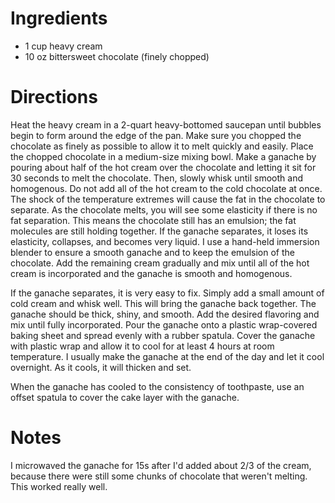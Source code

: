 Ingredients
===========
- 1 cup heavy cream
- 10 oz bittersweet chocolate (finely chopped)

Directions
==========
Heat the heavy cream in a 2-quart heavy-bottomed saucepan until bubbles begin 
to form around the edge of the pan. Make sure you chopped the chocolate as 
finely as possible to allow it to melt quickly and easily. Place the chopped 
chocolate in a medium-size mixing bowl. Make a ganache by pouring about half of 
the hot cream over the chocolate and letting it sit for 30 seconds to melt the 
chocolate. Then, slowly whisk until smooth and homogenous. Do not add all of 
the hot cream to the cold chocolate at once. The shock of the temperature 
extremes will cause the fat in the chocolate to separate. As the chocolate 
melts, you will see some elasticity if there is no fat separation. This means 
the chocolate still has an emulsion; the fat molecules are still holding 
together. If the ganache separates, it loses its elasticity, collapses, and 
becomes very liquid. I use a hand-held immersion blender to ensure a smooth 
ganache and to keep the emulsion of the chocolate. Add the remaining cream 
gradually and mix until all of the hot cream is incorporated and the ganache is 
smooth and homogenous.

If the ganache separates, it is very easy to fix. Simply add a small amount of 
cold cream and whisk well. This will bring the ganache back together. The 
ganache should be thick, shiny, and smooth. Add the desired flavoring and mix 
until fully incorporated. Pour the ganache onto a plastic wrap-covered baking 
sheet and spread evenly with a rubber spatula. Cover the ganache with plastic 
wrap and allow it to cool for at least 4 hours at room temperature. I usually 
make the ganache at the end of the day and let it cool overnight. As it cools, 
it will thicken and set.

When the ganache has cooled to the consistency of toothpaste, use an offset 
spatula to cover the cake layer with the ganache.

Notes
=====
I microwaved the ganache for 15s after I'd added about 2/3 of the cream, 
because there were still some chunks of chocolate that weren't melting.  This 
worked really well.
